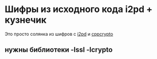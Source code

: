 # Шифры из исходного кода i2pd + кузнечик

Это просто солянка из шифров с [i2pd](https://github.com/PurpleI2P/i2pd) и [cppcrypto](http://cppcrypto.sourceforge.net/)
## нужны библиотеки -lssl -lcrypto